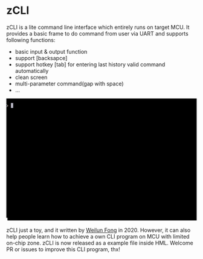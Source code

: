 zCLI
====
zCLI is a lite command line interface which entirely runs on target MCU. It provides a basic frame to do command from user via 
UART and supports following functions:
+ basic input & output function
+ support \[backsapce\]
+ support hotkey \[tab\] for entering last history valid command automatically
+ clean screen
+ multi-parameter command(gap with space)
+ ...

![image](https://github.com/MCU-ZHISHAN-IoT/HML_FwLib_8051/blob/master/example/zcli/zcli-usage-demo.gif)

zCLI just a toy, and it written by [Weilun Fong](mailto:wlf@zhishan-iot.tk) in 2020. However, it can also help people learn how 
to achieve a own CLI program on MCU with limited on-chip zone. zCLI is now released as a example file inside HML. Welcome PR or
issues to improve this CLI program, thx!
